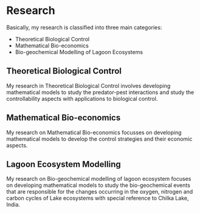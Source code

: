 # Research

Basically, my research is classified into three main categories:

- Theoretical Biological Control
- Mathematical Bio-economics
- Bio-geochemical Modelling of Lagoon Ecosystems



## Theoretical Biological Control 

My research in Theoretical Biological Control involves developing mathematical models to study the predator-pest interactions and study the controllability aspects with applications to biological control. 

## Mathematical Bio-economics 

My research on Mathematical Bio-economics focusses on developing mathematical models to develop the control strategies and their economic aspects.

## Lagoon Ecosystem Modelling 

My research on Bio-geochemical modelling of lagoon ecosystem focuses on developing mathematical models to study the bio-geochemical events that are responsible for the changes occurring in the oxygen, nitrogen and carbon cycles of Lake ecosystems with special reference to Chilka Lake, India.